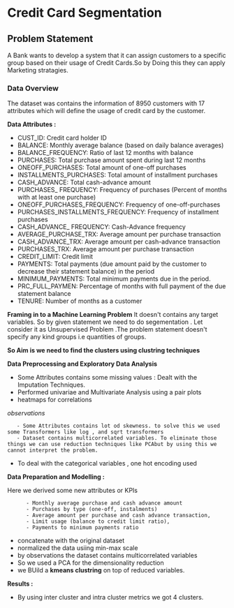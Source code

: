 # Credit Card Segmentation

## Problem Statement
A Bank wants to develop a system that it can assign customers to a specific group based on their usage of Credit Cards.So by Doing this they can apply Marketing stratagies.

### Data Overview 
The dataset was contains the information of 8950 customers with 17 attributes which will define the usage of credit card by the customer.

**Data Attributes :**

- CUST_ID: Credit card holder ID
- BALANCE: Monthly average balance (based on daily balance averages)
- BALANCE_FREQUENCY: Ratio of last 12 months with balance
- PURCHASES: Total purchase amount spent during last 12 months
- ONEOFF_PURCHASES: Total amount of one-off purchases
- INSTALLMENTS_PURCHASES: Total amount of installment purchases
- CASH_ADVANCE: Total cash-advance amount
- PURCHASES_ FREQUENCY: Frequency of purchases (Percent of months with at least one purchase)
- ONEOFF_PURCHASES_FREQUENCY: Frequency of one-off-purchases 
- PURCHASES_INSTALLMENTS_FREQUENCY: Frequency of installment purchases 
- CASH_ADVANCE_ FREQUENCY: Cash-Advance frequency
- AVERAGE_PURCHASE_TRX: Average amount per purchase transaction
- CASH_ADVANCE_TRX: Average amount per cash-advance transaction
- PURCHASES_TRX: Average amount per purchase transaction
- CREDIT_LIMIT: Credit limit
- PAYMENTS: Total payments (due amount paid by the customer to decrease their statement balance) in the period
- MINIMUM_PAYMENTS: Total minimum payments due in the period.
- PRC_FULL_PAYMEN: Percentage of months with full payment of the due statement balance
- TENURE: Number of months as a customer

**Framing in to a Machine Learning Problem**
It doesn't contains any target variables. So by given statement we need to do segementation . Let consider it as Unsupervised Problem .The problem statement doesn't specify any kind groups i.e quantities of groups.

**So Aim is we need to find the clusters using clustring techniques**

**Data Preprocessing and Exploratory Data Analysis**
- Some Attributes contains some missing values : Dealt with the Imputation Techniques.
- Performed univariae and Multivariate Analysis using a pair plots 
- heatmaps for correlations

*observations*

       - Some Attributes contains lot od skewness. to solve this we used some Transformers like log , and sqrt transformers
       - Dataset contains multicorrelated variables. To eliminate those things we can use reduction techniques like PCAbut by using this we cannot interpret the problem.
  
  - To deal with the categorical variables , one hot encoding used
  
**Data Preparation and Modelling :**
  
Here we derived some new attributes or KPIs
   
          - Monthly average purchase and cash advance amount
          - Purchases by type (one-off, instalments)
          - Average amount per purchase and cash advance transaction,
          - Limit usage (balance to credit limit ratio),
          - Payments to minimum payments ratio
          
 - concatenate with the original dataset 
 - normalized the data usiing min-max scale
 - by observations the dataset contains multicorrelated variables
 - So we used a PCA for the dimensionality reduction
 - we BUild a **kmeans clustring** on top of reduced variables.
 
 **Results :**
 - By using inter cluster and intra cluster metrics we got 4 clusters.
 
  

